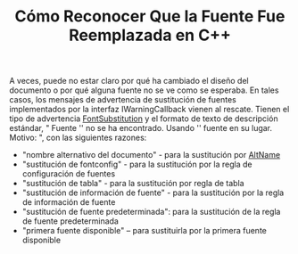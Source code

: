 ﻿---
title: Cómo Reconocer Que la Fuente Fue Reemplazada en C++
second_title: Aspose.Words para C++
articleTitle: Cómo Reconocer Que la Fuente Fue Reemplazada
linktitle: Cómo Reconocer Que la Fuente Fue Reemplazada
description: "Si no está seguro de por qué ha cambiado el diseño de un documento o por qué una determinada fuente no se ve como se esperaba, los mensajes de advertencia de sustitución de fuentes pueden ayudarlo."
type: docs
weight: 13
url: /es/cpp/how-to-recognize-that-the-font-was-replaced/
---

A veces, puede no estar claro por qué ha cambiado el diseño del documento o por qué alguna fuente no se ve como se esperaba. En tales casos, los mensajes de advertencia de sustitución de fuentes implementados por la interfaz IWarningCallback vienen al rescate. Tienen el tipo de advertencia [FontSubstitution](https://reference.aspose.com/words/cpp/aspose.words/warningtype/) y el formato de texto de descripción estándar, " Fuente '<OriginalFont>' no se ha encontrado. Usando '<SubstitutionFont>' fuente en su lugar. Motivo: <Reason>", con las siguientes razones:

- "nombre alternativo del documento" - para la sustitución por [AltName](https://reference.aspose.com/words/cpp/aspose.words.fonts/fontinfo/get_altname/)
- "sustitución de fontconfig" - para la sustitución por la regla de configuración de fuentes
- "sustitución de tabla" - para la sustitución por regla de tabla
- "sustitución de información de fuente" - para la sustitución por la regla de información de fuente
- "sustitución de fuente predeterminada": para la sustitución de la regla de fuente predeterminada
- "primera fuente disponible" – para sustituirla por la primera fuente disponible
